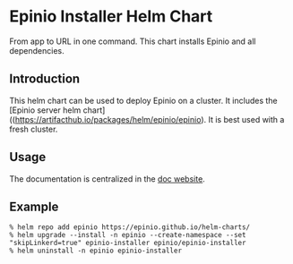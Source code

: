# Epinio Installer Helm Chart

From app to URL in one command. This chart installs Epinio and all dependencies.

## Introduction

This helm chart can be used to deploy Epinio on a cluster. It includes the [Epinio server helm chart]((https://artifacthub.io/packages/helm/epinio/epinio).
It is best used with a fresh cluster.

## Usage

The documentation is centralized in the [doc website](https://docs.epinio.io/installation/install_epinio_with_helm.html).

## Example

    % helm repo add epinio https://epinio.github.io/helm-charts/
    % helm upgrade --install -n epinio --create-namespace --set "skipLinkerd=true" epinio-installer epinio/epinio-installer
    % helm uninstall -n epinio epinio-installer
